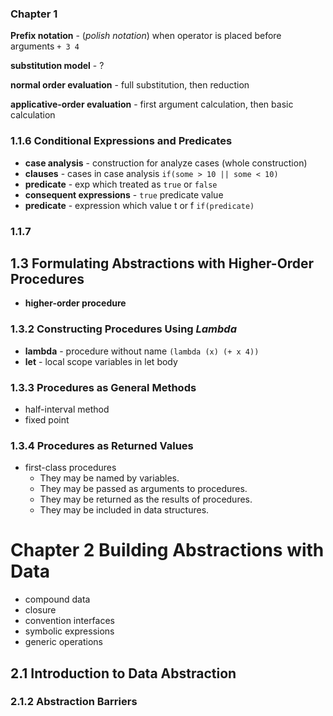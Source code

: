 ### Chapter 1
__Prefix notation__ - (*polish notation*) when operator is placed before arguments `+ 3 4`

__substitution model__ - ?

__normal order evaluation__ - full substitution, then reduction

__applicative-order evaluation__ - first argument calculation, then basic calculation

### 1.1.6 Conditional Expressions and Predicates
* __case analysis__ - construction for analyze cases (whole construction)
* __clauses__ - cases in case analysis `if(some > 10 || some < 10)`
* __predicate__ - exp which treated as `true` or `false`
* __consequent expressions__ - `true` predicate value
* __predicate__ - expression which value t or f `if(predicate)`

### 1.1.7


## 1.3 Formulating Abstractions with Higher-Order Procedures
+ __higher-order procedure__

### 1.3.2 Constructing Procedures Using _Lambda_
+ __lambda__ - procedure without name `(lambda (x) (+ x 4))`
+ __let__ - local scope variables in let body

### 1.3.3 Procedures as General Methods
+ half-interval method
+ fixed point

### 1.3.4 Procedures as Returned Values
+ first-class procedures
    + They may be named by variables.
    + They may be passed as arguments to procedures.
    + They may be returned as the results of procedures.
    + They may be included in data structures.

# Chapter 2 Building Abstractions with Data

+ compound data
+ closure
+ convention interfaces
+ symbolic expressions
+ generic operations

## 2.1 Introduction to Data Abstraction

### 2.1.2 Abstraction Barriers
